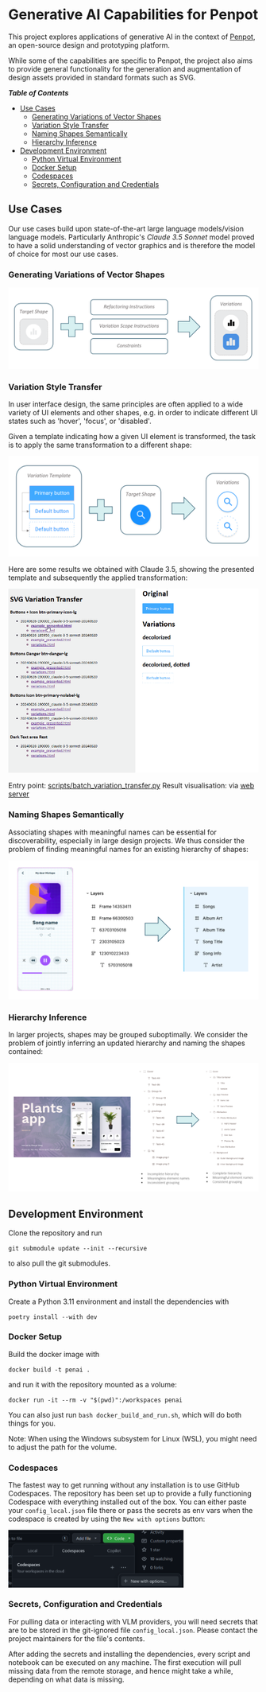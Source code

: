 # Generative AI Capabilities for Penpot

This project explores applications of generative AI in the context of [Penpot](https://penpot.app),
an open-source design and prototyping platform.

While some of the capabilities are specific to Penpot, the project also aims to provide general 
functionality for the generation and augmentation of design assets provided in standard formats 
such as SVG.

<!-- generated with `markdown-toc -i README.md` -->
***Table of Contents***

<!-- toc -->

- [Use Cases](#use-cases)
  * [Generating Variations of Vector Shapes](#generating-variations-of-vector-shapes)
  * [Variation Style Transfer](#variation-style-transfer)
  * [Naming Shapes Semantically](#naming-shapes-semantically)
  * [Hierarchy Inference](#hierarchy-inference)
- [Development Environment](#development-environment)
  * [Python Virtual Environment](#python-virtual-environment)
  * [Docker Setup](#docker-setup)
  * [Codespaces](#codespaces)
  * [Secrets, Configuration and Credentials](#secrets-configuration-and-credentials)

<!-- tocstop -->

## Use Cases

Our use cases build upon state-of-the-art large language models/vision language models.
Particularly Anthropic's *Claude 3.5 Sonnet* model proved to have a solid understanding of vector
graphics and is therefore the model of choice for most our use cases.

### Generating Variations of Vector Shapes

![shape variations](resources/images/use_case_variations.png)

### Variation Style Transfer

In user interface design, the same principles are often applied to a wide variety of
UI elements and other shapes, e.g. in order to indicate different UI states such as 
'hover', 'focus', or 'disabled'.

Given a template indicating how a given UI element is transformed, the task is to apply
the same transformation to a different shape:

![shape variation style transfer](resources/images/use_case_variation_transfer.png)

Here are some results we obtained with Claude 3.5, showing the presented template
and subsequently the applied transformation:

![shape variation style transfer/results](resources/videos/use_case_variation_transfer.gif)

Entry point: [scripts/batch_variation_transfer.py](scripts/batch_svg_variation_transfer.py)
Result visualisation: via [web server](scripts/web_server.py)

### Naming Shapes Semantically

Associating shapes with meaningful names can be essential for discoverability, especially
in large design projects.
We thus consider the problem of finding meaningful names for an existing hierarchy of shapes:

![shape naming](resources/images/use_case_shape_naming.png)

### Hierarchy Inference

In larger projects, shapes may be grouped suboptimally.
We consider the problem of jointly inferring an updated hierarchy and naming the shapes contained:

![hierarchy inference](resources/images/use_case_hierarchy_inference.png)


## Development Environment

Clone the repository and run

```shell
git submodule update --init --recursive
```

to also pull the git submodules.

### Python Virtual Environment

Create a Python 3.11 environment and install the dependencies with

```shell
poetry install --with dev
```

### Docker Setup

Build the docker image with

```shell
docker build -t penai .
```

and run it with the repository mounted as a volume:

```shell
docker run -it --rm -v "$(pwd)":/workspaces penai
```

You can also just run `bash docker_build_and_run.sh`, which will do both things
for you.

Note: When using the Windows subsystem for Linux (WSL), you might need to adjust the path for the
volume.

### Codespaces

The fastest way to get running without any installation is to use GitHub 
Codespaces. The repository has been set up to provide a fully functioning
Codespace with everything installed out of the box. You can either
paste your `config_local.json` file there or pass the secrets as env vars
when the codespace is created by using the `New with options` button:

<img src="images/codespaces.png" align="center" width="70%" style="margin: auto">

### Secrets, Configuration and Credentials

For pulling data or interacting with VLM providers, you will need secrets that
are to be
stored in the git-ignored file `config_local.json`. Please contact the project
maintainers
for the file's contents.

After adding the secrets and installing the dependencies, every script and
notebook
can be executed on any machine. The first execution will pull missing data from
the
remote storage, and hence might take a while, depending on what data is missing.
